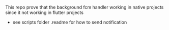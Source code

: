 This repo prove that the background fcm handler working in native projects
since it not working in flutter projects

* see scripts folder .readme for how to send notification 